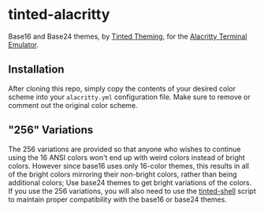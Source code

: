# tinted-alacritty

Base16 and Base24 themes, by [Tinted Theming], for the [Alacritty
Terminal Emulator].

## Installation

After cloning this repo, simply copy the contents of your desired color scheme
into your `alacritty.yml` configuration file. Make sure to remove or comment
out the original color scheme.

## "256" Variations

The 256 variations are provided so that anyone who wishes to continue
using the 16 ANSI colors won't end up with weird colors instead of
bright colors. However since base16 uses only 16-color themes, this
results in all of the bright colors mirroring their non-bright colors,
rather than being additional colors; Use base24 themes to get bright
variations of the colors. If you use the 256 variations, you will also
need to use the [tinted-shell] script to maintain proper compatibility
with the base16 or base24 themes.

[Alacritty Terminal Emulator]: https://github.com/jwilm/alacritty
[Tinted Theming]: https://github.com/tinted-theming/home
[tinted-shell]: https://github.com/tinted-theming/tinted-shell
